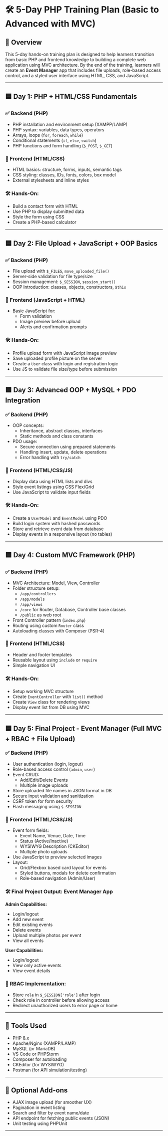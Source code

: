 # 🛠️ 5-Day PHP Training Plan (Basic to Advanced with MVC)

## 📍 Overview

This 5-day hands-on training plan is designed to help learners transition from basic PHP and frontend knowledge to building a complete web application using MVC architecture. By the end of the training, learners will create an **Event Manager** app that includes file uploads, role-based access control, and a styled user interface using HTML, CSS, and JavaScript.

---

## 🟦 Day 1: PHP + HTML/CSS Fundamentals

### ✅ Backend (PHP)
- PHP installation and environment setup (XAMPP/LAMP)
- PHP syntax: variables, data types, operators
- Arrays, loops (`for`, `foreach`, `while`)
- Conditional statements (`if`, `else`, `switch`)
- PHP functions and form handling (`$_POST`, `$_GET`)

### 🎨 Frontend (HTML/CSS)
- HTML basics: structure, forms, inputs, semantic tags
- CSS styling: classes, IDs, fonts, colors, box model
- External stylesheets and inline styles

### 🛠️ Hands-On:
- Build a contact form with HTML
- Use PHP to display submitted data
- Style the form using CSS
- Create a PHP-based calculator

---

## 🟦 Day 2: File Upload + JavaScript + OOP Basics

### ✅ Backend (PHP)
- File upload with `$_FILES`, `move_uploaded_file()`
- Server-side validation for file type/size
- Session management: `$_SESSION`, `session_start()`
- OOP Introduction: classes, objects, constructors, `$this`

### 🎨 Frontend (JavaScript + HTML)
- Basic JavaScript for:
  - Form validation
  - Image preview before upload
  - Alerts and confirmation prompts

### 🛠️ Hands-On:
- Profile upload form with JavaScript image preview
- Save uploaded profile picture on the server
- Create a `User` class with login and registration logic
- Use JS to validate file size/type before submission

---

## 🟦 Day 3: Advanced OOP + MySQL + PDO Integration

### ✅ Backend (PHP)
- OOP concepts:
  - Inheritance, abstract classes, interfaces
  - Static methods and class constants
- PDO usage:
  - Secure connection using prepared statements
  - Handling insert, update, delete operations
  - Error handling with `try/catch`

### 🎨 Frontend (HTML/CSS/JS)
- Display data using HTML lists and divs
- Style event listings using CSS Flex/Grid
- Use JavaScript to validate input fields

### 🛠️ Hands-On:
- Create a `UserModel` and `EventModel` using PDO
- Build login system with hashed passwords
- Store and retrieve event data from database
- Display events in a responsive layout (no tables)

---

## 🟦 Day 4: Custom MVC Framework (PHP)

### ✅ Backend (PHP)
- MVC Architecture: Model, View, Controller
- Folder structure setup:
  - `/app/controllers`
  - `/app/models`
  - `/app/views`
  - `/core` for Router, Database, Controller base classes
  - `/public` as web root
- Front Controller pattern (`index.php`)
- Routing using custom `Router` class
- Autoloading classes with Composer (PSR-4)

### 🎨 Frontend (HTML/CSS)
- Header and footer templates
- Reusable layout using `include` or `require`
- Simple navigation UI

### 🛠️ Hands-On:
- Setup working MVC structure
- Create `EventController` with `list()` method
- Create `View` class for rendering views
- Display event list from DB using MVC

---

## 🟦 Day 5: Final Project - Event Manager (Full MVC + RBAC + File Upload)

### ✅ Backend (PHP)
- User authentication (login, logout)
- Role-based access control (`admin`, `user`)
- Event CRUD:
  - Add/Edit/Delete Events
  - Multiple image uploads
- Store uploaded file names in JSON format in DB
- Secure input validation and sanitization
- CSRF token for form security
- Flash messaging using `$_SESSION`

### 🎨 Frontend (HTML/CSS/JS)
- Event form fields:
  - Event Name, Venue, Date, Time
  - Status (Active/Inactive)
  - WYSIWYG Description (CKEditor)
  - Multiple photo uploads
- Use JavaScript to preview selected images
- Layout:
  - Grid/Flexbox based card layout for events
  - Styled buttons, modals for delete confirmation
  - Role-based navigation (Admin/User)

### 🛠️ Final Project Output: Event Manager App

**Admin Capabilities:**
- Login/logout
- Add new event
- Edit existing events
- Delete events
- Upload multiple photos per event
- View all events

**User Capabilities:**
- Login/logout
- View only active events
- View event details

### 🔐 RBAC Implementation:
- Store `role` in `$_SESSION['role']` after login
- Check role in controller before allowing access
- Redirect unauthorized users to error page or home

---

## 🧰 Tools Used

- PHP 8.x
- Apache/Nginx (XAMPP/LAMP)
- MySQL (or MariaDB)
- VS Code or PHPStorm
- Composer for autoloading
- CKEditor (for WYSIWYG)
- Postman (for API simulation/testing)

---

## 📌 Optional Add-ons

- AJAX image upload (for smoother UX)
- Pagination in event listing
- Search and filter by event name/date
- API endpoint for fetching public events (JSON)
- Unit testing using PHPUnit

---

